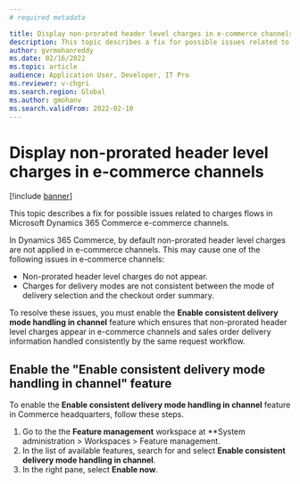 ```yaml
---
# required metadata

title: Display non-prorated header level charges in e-commerce channels
description: This topic describes a fix for possible issues related to charges flows in Microsoft Dynamics 365 Commerce e-commerce channels.
author: gvrmohanreddy
ms.date: 02/16/2022
ms.topic: article
audience: Application User, Developer, IT Pro
ms.reviewer: v-chgri
ms.search.region: Global
ms.author: gmohanv
ms.search.validFrom: 2022-02-10
---
```


# Display non-prorated header level charges in e-commerce channels 

[!include [banner](includes/banner.md)]

This topic describes a fix for possible issues related to charges flows in Microsoft Dynamics 365 Commerce e-commerce channels.

In Dynamics 365 Commerce, by default non-prorated header level charges are not applied in e-commerce channels. This may cause one of the following issues in e-commerce channels: 

- Non-prorated header level charges do not appear.
- Charges for delivery modes are not consistent between the mode of delivery selection and the checkout order summary. 

To resolve these issues, you must enable the **Enable consistent delivery mode handling in channel** feature which ensures that non-prorated header level charges appear in e-commerce channels and sales order delivery information handled consistently by the same request workflow. 

## Enable the "Enable consistent delivery mode handling in channel" feature

To enable the **Enable consistent delivery mode handling in channel** feature in Commerce headquarters, follow these steps.

1. Go to the the **Feature management** workspace at **System administration \> Workspaces \> Feature management. 
1. In the list of available features, search for and select **Enable consistent delivery mode handling in channel**.
1. In the right pane, select **Enable now**.

